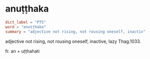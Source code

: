 # anuṭṭhaka

``` toml
dict_label = "PTS"
word = "anuṭṭhaka"
summary = "adjective not rising, not rousing oneself, inactiv"
```

adjective not rising, not rousing oneself, inactive, lazy Thag.1033.

fr. an \+ uṭṭhahati

